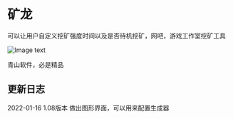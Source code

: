 # 矿龙
可以让用户自定义挖矿强度时间以及是否待机挖矿，网吧，游戏工作室挖矿工具

![Image text](https://github.com/qingshan2048/img/blob/main/a.jpg)

青山软件，必是精品

## 更新日志

2022-01-16 1.08版本 做出图形界面，可以用来配置生成器

